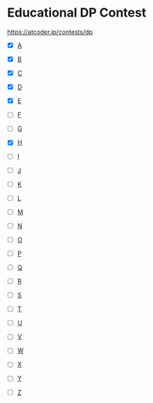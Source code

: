 # Educational DP Contest

https://atcoder.jp/contests/dp

- [x] [A](https://atcoder.jp/contests/dp/tasks/dp_a)
- [x] [B](https://atcoder.jp/contests/dp/tasks/dp_b)
- [x] [C](https://atcoder.jp/contests/dp/tasks/dp_c)
- [x] [D](https://atcoder.jp/contests/dp/tasks/dp_d)
- [x] [E](https://atcoder.jp/contests/dp/tasks/dp_e)
- [ ] [F](https://atcoder.jp/contests/dp/tasks/dp_f)
- [ ] [G](https://atcoder.jp/contests/dp/tasks/dp_g)
- [x] [H](https://atcoder.jp/contests/dp/tasks/dp_h)
- [ ] [I](https://atcoder.jp/contests/dp/tasks/dp_i)
- [ ] [J](https://atcoder.jp/contests/dp/tasks/dp_j)
- [ ] [K](https://atcoder.jp/contests/dp/tasks/dp_k)
- [ ] [L](https://atcoder.jp/contests/dp/tasks/dp_l)
- [ ] [M](https://atcoder.jp/contests/dp/tasks/dp_m)
- [ ] [N](https://atcoder.jp/contests/dp/tasks/dp_n)
- [ ] [O](https://atcoder.jp/contests/dp/tasks/dp_o)
- [ ] [P](https://atcoder.jp/contests/dp/tasks/dp_p)
- [ ] [Q](https://atcoder.jp/contests/dp/tasks/dp_q)
- [ ] [R](https://atcoder.jp/contests/dp/tasks/dp_r)
- [ ] [S](https://atcoder.jp/contests/dp/tasks/dp_s)
- [ ] [T](https://atcoder.jp/contests/dp/tasks/dp_t)
- [ ] [U](https://atcoder.jp/contests/dp/tasks/dp_u)
- [ ] [V](https://atcoder.jp/contests/dp/tasks/dp_v)
- [ ] [W](https://atcoder.jp/contests/dp/tasks/dp_w)
- [ ] [X](https://atcoder.jp/contests/dp/tasks/dp_x)
- [ ] [Y](https://atcoder.jp/contests/dp/tasks/dp_y)
- [ ] [Z](https://atcoder.jp/contests/dp/tasks/dp_z)



